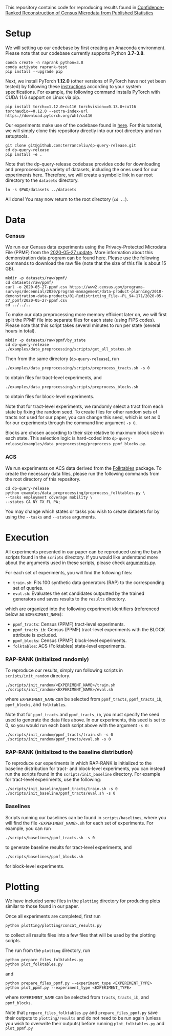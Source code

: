 This repository contains code for reproducing results found in [Confidence-Ranked Reconstruction of Census Microdata from Published Statistics](https://arxiv.org/abs/2211.03128)

# Setup

We will setting up our codebase by first creating an Anaconda environment. 
Please note that our codebase currently supports Python **3.7-3.8**.
````
conda create -n raprank python=3.8
conda activate raprank-test
pip install --upgrade pip
````

Next, we install PyTorch **1.12.0** (other versions of PyTorch have not yet been tested) by following these 
[instructions](https://pytorch.org/get-started/previous-versions/) according to your system specifications. 
For example, the following command installs PyTorch with CUDA 11.6 support on Linux via pip.
````
pip install torch==1.12.0+cu116 torchvision==0.13.0+cu116 torchaudio==0.12.0 --extra-index-url https://download.pytorch.org/whl/cu116
````

Our experiments make use of the codebase found in [here](https://github.com/terranceliu/dp-query-release). For this tutorial, 
we will simply clone this repository directly into our root directory and run setuptools.
````
git clone git@github.com:terranceliu/dp-query-release.git
cd dp-query-release
pip install -e .
````

Note that the dp-query-release codebase provides code for downloading and preprocessing a variety of datasets, including
the ones used for our experiments here. Therefore, we will create a symbolic link in our root directory to the `datasets` directory. 
````
ln -s $PWD/datasets ../datasets
````

All done! You may now return to the root directory (`cd ..`).

# Data

### Census

We run our Census data experiments using the Privacy-Protected Microdata File (PPMF) from the 
[2020-05-27 update](https://www2.census.gov/programs-surveys/decennial/2020/program-management/data-product-planning/2010-demonstration-data-products/01-Redistricting_File--PL_94-171/2020-05-27_ppmf/). 
More information about this demonstration data program can be found 
[here](https://www.census.gov/programs-surveys/decennial-census/decade/2020/planning-management/process/disclosure-avoidance/2020-das-development.html).
Please use the following commands to download the raw file (note that the size of this file is about 15 GB).
````
mkdir -p datasets/raw/ppmf/
cd datasets/raw/ppmf/
curl -o 2020-05-27-ppmf.csv https://www2.census.gov/programs-surveys/decennial/2020/program-management/data-product-planning/2010-demonstration-data-products/01-Redistricting_File--PL_94-171/2020-05-27_ppmf/2020-05-27-ppmf.csv
cd ../../..
````

To make our data preprocessing more memory efficient later on, we will first split the PPMF file into separate files 
for each state (using FIPS codes). Please note that this script takes several minutes to run per state (several hours in total).
````
mkdir -p datasets/raw/ppmf/by_state
cd dp-query-release
./examples/data_preprocessing/scripts/get_all_states.sh
````

Then from the same directory (`dp-query-release`), run
````
./examples/data_preprocessing/scripts/preprocess_tracts.sh -s 0
````
to obtain files for tract-level experiments, and
````
./examples/data_preprocessing/scripts/preprocess_blocks.sh
````
to obtain files for block-level experiments.

Note that for tract-level experiments, we randomly select a tract from each state by fixing the random seed. 
To create files for other random sets of tracts not used for our paper, you can change this seed, 
which is set as 0 for our experiments through the command line argument `-s 0`. 

Blocks are chosen according to their size relative to maximum block size in each state. This selection logic is 
hard-coded into `dp-query-release/examples/data_preprocessing/preprocess_ppmf_blocks.py`.

### ACS

We run experiments on ACS data derived from the [Folktables](https://github.com/zykls/folktables) package. 
To create the necessary data files, please run the following commands from the root directory of this repository.
````
cd dp-query-release
python examples/data_preprocessing/preprocess_folktables.py \
--tasks employment coverage mobility \
--states CA NY TX FL PA;
````
You may change which states or tasks you wish to create datasets for by using the `--tasks` and `--states` arguments.

# Execution

All experiments presented in our paper can be reproduced using the bash scripts found in the `scripts` directory.
If you would like understand more about the arguments used in these scripts, please check 
[arguments.py](https://github.com/terranceliu/rap-rank-reconstruction/blob/master/utils/arguments.py).

For each set of experiments, you will find the following files:
* `train.sh`: Fits 100 synthetic data generators (RAP) to the corresponding set of queries.
* `eval.sh`: Evaluates the set candidates outputted by the trained generators and saves results to the `results` directory.

which are organized into the following experiment identifiers (referenced below as `EXPERIMENT_NAME`):
* `ppmf_tracts`: Census (PPMF) tract-level experiments.
* `ppmf_tracts_ib`: Census (PPMF) tract-level experiments with the BLOCK attribute is excluded.
* `ppmf_blocks`: Census (PPMF) block-level experiments.
* `folktables`: ACS (Folktables) state-level experiments.


### RAP-RANK (initialized randomly)

To reproduce our results, simply run following scripts in `scripts/init_random` directory.
````
./scripts/init_random/<EXPERIMENT_NAME>/train.sh
./scripts/init_random/<EXPERIMENT_NAME>/eval.sh
````

where `EXPERIMENT_NAME` can be selected from `ppmf_tracts`, `ppmf_tracts_ib`, `ppmf_blocks`, and `folktables`.

Note that for `ppmf_tracts` and `ppmf_tracts_ib`, you must specify the seed used to generate the data files above.
In our experiments, this seed is set to 0, so you would run each bash script above with the argument `-s 0`:
````
./scripts/init_random/ppmf_tracts/train.sh -s 0
./scripts/init_random/ppmf_tracts/eval.sh -s 0
````

### RAP-RANK (initialized to the baseline distribution)

To reproduce our experiments in which RAP-RANK is initialized to the baseline distribution for tract- and block-level experiments,
you can instead run the scripts found in the `scripts/init_baseline` directory. For example for tract-level experiments, 
use the following:
````
./scripts/init_baseline/ppmf_tracts/train.sh -s 0
./scripts/init_baseline/ppmf_tracts/eval.sh -s 0
````

### Baselines

Scripts running our baselines can be found in `scripts/baselines`, 
where you will find the file `<EXPERIMENT_NAME>.sh` for each set of experiments. For example, you can run
````
./scripts/baselines/ppmf_tracts.sh -s 0
````
to generate baseline results for tract-level experiments, and
````
./scripts/baselines/ppmf_blocks.sh
````
for block-level experiments.

# Plotting

We have included some files in the `plotting` directory for producing plots similar to those found in our paper.

Once all experiments are completed, first run 
````
python plotting/plotting/concat_results.py
````
to collect all results files into a few files that will be used by the plotting scripts.

The run from the `plotting` directory, run
````
python prepare_files_folktables.py
python plot_folktables.py
````
and
````
python prepare_files_ppmf.py --experiment_type <EXPERIMENT_TYPE>
python plot_ppmf.py --experiment_type <EXPERIMENT_TYPE>
````
where `EXPERIMENT_NAME` can be selected from `tracts`, `tracts_ib`, and `ppmf_blocks`. 

Note that `prepare_files_folktables.py` and `prepare_files_ppmf.py` save their outputs to `plotting/results`
and do not need to be run again (unless you wish to overwrite their outputs) 
before running `plot_folktables.py` and `plot_ppmf.py`
